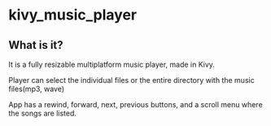 # kivy_music_player
## What is it?
<p>It is a fully resizable multiplatform music player, made in Kivy.</p>
<p>Player can select the individual files or the entire directory with the music files(mp3, wave)</p>
<p>App has a rewind, forward, next, previous buttons, and a scroll menu where the songs are listed.</p>